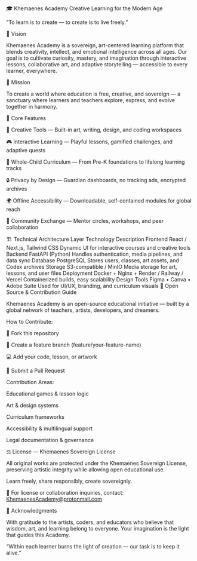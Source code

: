 🎓 Khemaenes Academy
Creative Learning for the Modern Age

“To learn is to create — to create is to live freely.”

🌱 Vision

Khemaenes Academy is a sovereign, art-centered learning platform that blends creativity, intellect, and emotional intelligence across all ages.
Our goal is to cultivate curiosity, mastery, and imagination through interactive lessons, collaborative art, and adaptive storytelling — accessible to every learner, everywhere.

🦋 Mission

To create a world where education is free, creative, and sovereign —
a sanctuary where learners and teachers explore, express, and evolve together in harmony.

🧩 Core Features

🎨 Creative Tools — Built-in art, writing, design, and coding workspaces

🎮 Interactive Learning — Playful lessons, gamified challenges, and adaptive quests

🧠 Whole-Child Curriculum — From Pre-K foundations to lifelong learning tracks

🔒 Privacy by Design — Guardian dashboards, no tracking ads, encrypted archives

🌍 Offline Accessibility — Downloadable, self-contained modules for global reach

💬 Community Exchange — Mentor circles, workshops, and peer collaboration

🏗️ Technical Architecture
Layer	Technology	Description
Frontend	React / Next.js, Tailwind CSS	Dynamic UI for interactive courses and creative tools
Backend	FastAPI (Python)	Handles authentication, media pipelines, and data sync
Database	PostgreSQL	Stores users, classes, art assets, and Codex archives
Storage	S3-compatible / MinIO	Media storage for art, lessons, and user files
Deployment	Docker + Nginx + Render / Railway / Vercel	Containerized builds, easy scalability
Design Tools	Figma • Canva • Adobe Suite	Used for UI/UX, branding, and curriculum visuals
💫 Open Source & Contribution Guide

Khemaenes Academy is an open-source educational initiative —
built by a global network of teachers, artists, developers, and dreamers.

How to Contribute:

🍴 Fork this repository

🌿 Create a feature branch (feature/your-feature-name)

💻 Add your code, lesson, or artwork

📨 Submit a Pull Request

Contribution Areas:

Educational games & lesson logic

Art & design systems

Curriculum frameworks

Accessibility & multilingual support

Legal documentation & governance

⚖️ License — Khemaenes Sovereign License

All original works are protected under the Khemaenes Sovereign License,
preserving artistic integrity while allowing open educational use.

Learn freely, share responsibly, create sovereignly.

📜 For license or collaboration inquiries, contact:
KhemaenesAcademy@protonmail.com

🌸 Acknowledgments

With gratitude to the artists, coders, and educators who believe that
wisdom, art, and learning belong to everyone.
Your imagination is the light that guides this Academy.

“Within each learner burns the light of creation — our task is to keep it alive.”
